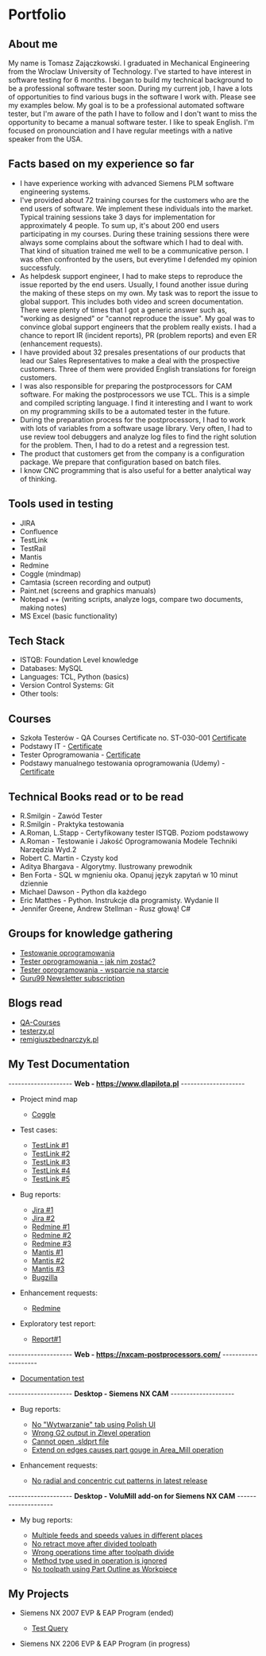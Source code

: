# Portfolio

## About me

My name is Tomasz Zajączkowski. I graduated in Mechanical Engineering from the Wroclaw University of Technology. I've started to have interest in  software testing for 6 months. I began to build my technical background to be a professional software tester soon. During my current job, I have a lots of opportunities to find various bugs in the software I work with. Please see my examples below. My goal is to be a professional automated software tester, but I'm aware of the path I have to follow and I don't want to miss the opportunity to became a manual software tester. I like to speak English. I'm focused on pronounciation and I have regular meetings with a native speaker from the USA. 

## Facts based on my experience so far

* I have experience working with advanced Siemens PLM software engineering systems.  
* I've provided about 72 training courses for the customers who are the end users of software. We implement these individuals into the market. Typical training sessions take 3 days for implementation for approximately 4 people. To sum up, it's about 200 end users participating in my courses. During these training sessions there were always some complains about the software which I had to deal with. That kind of situation trained me well to be a communicative person. I was often confronted by the users, but everytime I defended my opinion successfuly.
*  As helpdesk support engineer, I had to make steps to reproduce the issue reported by the end users. Usually, I found another issue during the making of these steps on my own. My task was to report the issue to global support. This includes both video and screen documentation. There were plenty of times that I got a generic answer such as, "working as designed" or "cannot reproduce the issue". My goal was to convince global support engineers that the problem really exists. I had a chance to report IR (incident reports), PR (problem reports) and even ER (enhancement requests).
* I have provided about 32 presales presentations of our products that lead our Sales Representatives to make a deal with the prospective customers. Three of them were provided English translations for foreign customers. 
* I was also responsible for preparing the postprocessors for CAM software. For making the postprocessors we use TCL. This is a simple and compiled scripting language. I find it interesting and I want to work on my programming skills to be a automated tester in the future. 
* During the preparation process for the postprocessors, I had to work with lots of variables from a software usage library. Very often, I had to use review tool debuggers and analyze log files to find the right solution for the problem. Then, I had to do a retest and a regression test.
* The product that customers get from the company is a configuration package. We prepare that configuration based on batch files.
* I know CNC programming that is also useful for a better analytical way of thinking.



## Tools used in testing


* JIRA
* Confluence
* TestLink
* TestRail
* Mantis
* Redmine
* Coggle (mindmap)
* Camtasia (screen recording and output)
* Paint.net (screens and graphics manuals)
* Notepad ++ (writing scripts, analyze logs, compare two documents, making notes)
* MS Excel (basic functionality)

## Tech Stack

* ISTQB: Foundation Level knowledge
* Databases: MySQL
* Languages: TCL, Python (basics)
* Version Control Systems: Git
* Other tools: 

## Courses 

* Szkoła Testerów - QA Courses Certificate no. ST-030-001 [Certificate](https://drive.google.com/file/d/1gcMJQzEjVIr59q7jdutoRy_gukQl6Wrv/view?usp=sharing)
* Podstawy IT - [Certificate](https://drive.google.com/file/d/15Yn7VmupgHjdIZ9lxvbaynO00pOn-TP_/view?usp=sharing)
* Tester Oprogramowania - [Certificate](https://drive.google.com/file/d/1sXnCd4NmOAVvxwTij6YOa52BCyLwAsiQ/view?usp=sharing)
* Podstawy manualnego testowania oprogramowania (Udemy) - [Certificate](https://drive.google.com/file/d/1GbH7--tTbsQtg1eviS5sfCpUiM9ojXA9/view?usp=sharing)

## Technical Books read or to be read

* R.Smilgin - Zawód Tester
* R.Smilgin - Praktyka testowania
* A.Roman, L.Stapp - Certyfikowany tester ISTQB. Poziom podstawowy 
* A.Roman - Testowanie i Jakość Oprogramowania Modele Techniki Narzędzia Wyd.2
* Robert C. Martin - Czysty kod
* Aditya Bhargava - Algorytmy. Ilustrowany prewodnik
* Ben Forta - SQL w mgnieniu oka. Opanuj język zapytań w 10 minut dziennie
* Michael Dawson - Python dla każdego
* Eric Matthes - Python. Instrukcje dla programisty. Wydanie II
* Jennifer Greene, Andrew Stellman - Rusz głową! C#

## Groups for knowledge gathering

* [Testowanie oprogramowania](https://www.facebook.com/groups/TestowanieOprogramowania)
* [Tester oprogramowania - jak nim zostać?](https://www.facebook.com/groups/jakzostactesterem)
* [Tester oprogramowania - wsparcie na starcie](https://www.facebook.com/groups/testeroprogramowania)
* [Guru99 Newsletter subscription](https://www.guru99.com/software-testing.html)


## Blogs read

* [QA-Courses](https://qa-courses.com/blog/)
* [testerzy.pl](http://testerzy.pl)
* [remigiuszbednarczyk.pl](https://remigiuszbednarczyk.pl)


## My Test Documentation

-------------------- **Web - https://www.dlapilota.pl** --------------------

* Project mind map

	* [Coggle](https://drive.google.com/file/d/1GwRaIax9Dp942ZjATuBaXFUCZqg5IRhY/view?usp=sharing)

* Test cases:

	* [TestLink #1](https://drive.google.com/file/d/11y1GNnbC1uAK-0PoaPYEJSrOYYI5sMFi/view?usp=sharing)
	* [TestLink #2](https://drive.google.com/file/d/1BxqcDdAHnY2riC8SBAQrafmq6ee7dxSk/view?usp=sharing)
	* [TestLink #3](https://drive.google.com/file/d/1N2PUMWMiegyfPXEhkayDPceSD6SiDMS1/view?usp=sharing)
	* [TestLink #4](https://drive.google.com/file/d/1WN6_sKJow0tjVcSXEGW8tagOngpbIosJ/view?usp=sharing)
	* [TestLink #5](https://drive.google.com/file/d/1dOZPOB_1LAY2thSPMIHNrXIDL8wxTnlg/view?usp=sharing) 
 

* Bug reports:

	* [Jira #1](https://drive.google.com/file/d/14IOfYozbY3gQC1WtYj__k4bG2CoSPa6V/view?usp=sharing)
	* [Jira #2](https://drive.google.com/file/d/1-dL32Dv6BDamlBR07SVLu6rV0jMBylLg/view?usp=sharing)
	* [Redmine #1](https://drive.google.com/file/d/1TA4lBxM-yOHrtf7x5wHCCmdvw2gkyjWU/view?usp=sharing)
	* [Redmine #2](https://drive.google.com/file/d/1DRwMjqZ90UwIPwf-kbMX3Ea0V-pzOx4I/view?usp=sharing)
	* [Redmine #3](https://drive.google.com/file/d/1ngKiMoHSP05vo6ubREhvabj9X-TMd7UB/view?usp=sharing)
	* [Mantis #1](https://drive.google.com/file/d/1A2yCriZVfvW9K8WSAo8k_OvQXNKgl_2o/view?usp=sharing)
	* [Mantis #2](https://drive.google.com/file/d/1GbDMzUBDvJg4GwEtUUGDqoeVyIc1sdgz/view?usp=sharing)
	* [Mantis #3](https://drive.google.com/file/d/1tzdNaVlzhuClaFbfLpaZC2jyFuJD-Fi1/view?usp=sharing)
	* [Bugzilla](https://drive.google.com/file/d/15bcJ7tc9uVfZngOZPj0_8dwCyoOrT_8p/view?usp=sharing)


* Enhancement requests:

	* [Redmine](https://drive.google.com/file/d/10zkYLU7B9BZh3l7Derr9lbOr76bseCGT/view?usp=sharing)


* Exploratory test report:

	* [Report#1](https://drive.google.com/file/d/1aPlVVbfNCeSYKfNgkstehAjlmSWvDFFj/view?usp=sharing)

-------------------- **Web - https://nxcam-postprocessors.com/** --------------------

* [Documentation test](https://drive.google.com/file/d/187c4x7XUbgrN3T68XUIUqcyfG_Usz-ol/view?usp=sharing) 


-------------------- **Desktop - Siemens NX CAM** --------------------

* Bug reports:

	* [No "Wytwarzanie" tab using Polish UI](https://drive.google.com/file/d/1e-NTSzF-pXoiCIlyPGpswJQ3VypIdO_s/view?usp=sharing)
	* [Wrong G2 output in Zlevel operation](https://drive.google.com/file/d/1o5_Iw80sTfTUWG29ATMrf2B4GuhXIWh-/view?usp=sharing) 
	* [Cannot open .sldprt file](https://drive.google.com/file/d/1-8zpphBufcg8I0xJmW0MCo5FtLPuMVg1/view?usp=sharing) 
	* [Extend on edges causes part gouge in Area_Mill operation](https://drive.google.com/file/d/1cdQEL74LSc9xlANwTbSd3ySP3b3bG3w3/view?usp=sharing) 
	

* Enhancement requests:

	* [No radial and concentric cut patterns in latest release](https://drive.google.com/file/d/1TWNIQD759bDOWxx0jItyExCQzRGNDOMT/view?usp=sharing)

-------------------- **Desktop - VoluMill add-on for Siemens NX CAM** --------------------

* My bug reports:

	* [Multiple feeds and speeds values in different places](https://drive.google.com/file/d/1KNIfVTx-GuP2QoGTNAQDtf52xwxpZqZu/view?usp=sharing) 
	* [No retract move after divided toolpath](https://drive.google.com/file/d/1yBXoJhBH9WSfCXusWFN8RFa0sWD3hlpI/view?usp=sharing) 
	* [Wrong operations time after toolpath divide](https://drive.google.com/file/d/14EX4IzphjyF54YaMaCw7Ycq8bgPU3ZqD/view?usp=sharing)
	* [Method type used in operation is ignored](https://drive.google.com/file/d/1wDgGkOXW22TEZlPS8wwW0xueJTQ0pHNJ/view?usp=sharing)
	* [No toolpath using Part Outline as Workpiece](https://drive.google.com/file/d/1JClUYGocfuvHgGrXfHEvcOpaOB2qk983/view?usp=sharing)


## My Projects

* Siemens NX 2007 EVP & EAP Program (ended)

	* [Test Query](https://drive.google.com/file/d/1FhKgBZ0w5W1-Fkv7f99MkkR5EK4pBpOM/view?usp=sharing) 
	
* Siemens NX 2206 EVP & EAP Program (in progress)